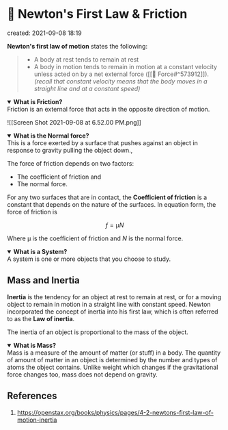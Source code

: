 # 🥼 Newton's First Law & Friction
created: 2021-09-08 18:19

**Newton's first law of motion** states the following:
> * A body at rest tends to remain at rest
> * A body in motion tends to remain in motion at a constant velocity unless acted on by a net external force ([[💨 Force#^573912]]). *(recall that constant velocity means that the body moves in a straight line and at a constant speed)*

<details open>
	<summary><b>What is Friction?</b></summary>
		Friction is an external force that acts in the opposite direction of motion.
</details>

![[Screen Shot 2021-09-08 at 6.52.00 PM.png]]

<details open>
	<summary><b>What is the Normal force?</b></summary>
		This is a force exerted by a surface that pushes against an object in response to gravity pulling the object down.,
</details>

The force of friction depends on two factors:
* The coefficient of friction and 
* The normal force. 

For any two surfaces that are in contact, the **Coefficient of friction** is a constant that depends on the nature of the surfaces. In equation form, the force of friction is 

$$f=\upmu N$$

Where $\upmu$ is the coefficient of friction and $N$ is the normal force.

<details open>
	<summary><b>What is a System?</b></summary>
		A system is one or more objects that you choose to study.
</details>


## Mass and Inertia
**Inertia** is the tendency for an object at rest to remain at rest,  or for a moving object to remain in motion in a straight line with constant speed. Newton incorporated the concept of inertia into his first law, which is often referred to as the **Law of inertia**.

The inertia of an object is proportional to the mass of the object. 


<details open>
	<summary><b>What is Mass?</b></summary>
		Mass is a measure of the amount of matter (or stuff) in a body. The quantity of amount of matter in an object is determined by the number and types of atoms the object contains. Unlike weight which changes if the gravitational force changes too, mass does not depend on gravity.
</details>


## References
1. https://openstax.org/books/physics/pages/4-2-newtons-first-law-of-motion-inertia